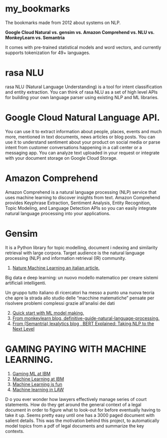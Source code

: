 # my_bookmarks
The bookmarks made from 2012 about systems on NLP.

**Google Cloud Natural vs. gensim vs. Amazon Comprehend vs. NLU vs. MonkeyLearn vs. Semantria**

It comes with pre-trained statistical models and word vectors, 
and currently supports tokenization for 49+ languages.

# rasa NLU

rasa NLU (Natural Language Understanding) is a tool for intent classification and entity extraction. 
You can think of rasa NLU as a set of high level APIs for building your own language 
parser using existing NLP and ML libraries.


# Google Cloud Natural Language API.
You can use it to extract information about people, places, events and much more, 
mentioned in text documents, news articles or blog posts. You can use it to 
understand sentiment about your product on social media or parse intent from 
customer conversations happening in a call center or a messaging app. 
You can analyze text uploaded in your request or integrate with your 
document storage on Google Cloud Storage.

# Amazon Comprehend

Amazon Comprehend is a natural language processing (NLP) service that uses machine learning 
to discover insights from text. Amazon Comprehend provides Keyphrase Extraction, 
Sentiment Analysis, Entity Recognition, Topic Modeling, and Language 
Detection APIs so you can easily integrate natural language processing 
into your applications.

# Gensim
It is a Python library for topic modelling, document i
ndexing and similarity retrieval with large corpora. 
Target audience is the natural 
language processing (NLP) and information retrieval (IR) community.

1. [Nature Machine Learning an italian article.](https://magazine.unibo.it/archivio/2019/09/03/big-data-e-deep-learning-un-nuovo-modello-matematico-per-creare-sistemi-artificiali-intelligenti)

Big data e deep learning: un nuovo modello matematico per creare sistemi artificiali intelligenti.

Un gruppo tutto italiano di ricercatori ha messo a punto una nuova teoria che apre la strada allo studio delle “macchine matematiche” pensate per risolvere problemi complessi grazie all'analisi dei dati

2. [Quick start with ML model making.](http://help.monkeylearn.com/en/articles/2173776-quick-start-with-monkeylearn)
3. [From monkeylearn blog, definitive-guide-natural-language-processing.](https://monkeylearn.com/blog/definitive-guide-natural-language-processing/)
4. [From (Semantria) lexalytics blog , BERT Explained: Taking NLP to the Next Level ](https://www.lexalytics.com/lexablog/)



# GAMING PAYING WITH MACHINE LEARNING.

1. [Gaming ML at IBM](https://developer.ibm.com/articles/machine-learning-and-gaming/)
2. [Machine Learning at IBM](https://developer.ibm.com/technologies/machine-learning/)
3. [Machine Learning is fun](https://www.machinelearningisfun.com/)
4. [Machine learning in LAW](https://towardsdatascience.com/nlp-for-topic-modeling-summarization-of-legal-documents-8c89393b1534)

D o you ever wonder how lawyers effectively manage series of court statements. How do they get around the general context of a legal document in order to figure what to look-out for before eventually having to take it up. Seems pretty easy until one has a 3000 paged document with salient details. This was the motivation behind this project, to automatically model topics from a pdf of legal documents and summarize the key contexts.
